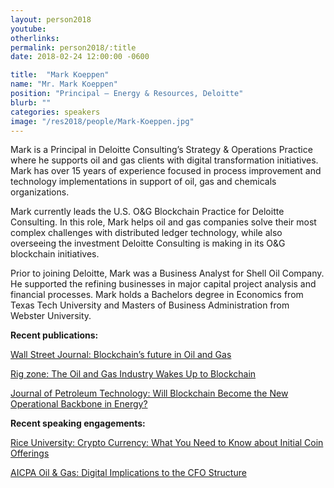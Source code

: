 ```yaml
---
layout: person2018
youtube: 
otherlinks: 
permalink: person2018/:title
date: 2018-02-24 12:00:00 -0600

title:  "Mark Koeppen"
name: "Mr. Mark Koeppen"
position: "Principal – Energy & Resources, Deloitte"
blurb: ""
categories: speakers
image: "/res2018/people/Mark-Koeppen.jpg"
---
```

Mark is a Principal in Deloitte Consulting’s Strategy & Operations Practice where he supports oil and gas clients with digital
transformation initiatives. Mark has over 15 years of experience focused in process improvement and technology
implementations in support of oil, gas and chemicals organizations.

Mark currently leads the U.S. O&G Blockchain Practice for Deloitte Consulting. In this role, Mark helps oil and gas
companies solve their most complex challenges with distributed ledger technology, while also overseeing the investment
Deloitte Consulting is making in its O&G blockchain initiatives.

Prior to joining Deloitte, Mark was a Business Analyst for Shell Oil Company. He supported the refining businesses in major
capital project analysis and financial processes. Mark holds a Bachelors degree in Economics from Texas Tech University
and Masters of Business Administration from Webster University.

**Recent publications:**

[Wall Street Journal: Blockchain’s future in Oil and Gas](http://deloitte.wsj.com/cio/2017/06/14/blockchains-future-in-oil-and-gas/)

[Rig zone: The Oil and Gas Industry Wakes Up to Blockchain](https://www.rigzone.com/news/the_oil_and_gas_industry_wakes_up_to_blockchain-14-dec-2017-152805-article/?all=hg2)

[Journal of Petroleum Technology: Will Blockchain Become the New Operational Backbone in Energy?](https://www.spe.org/en/jpt/jpt-article-detail/?art=4108) 

**Recent speaking engagements:**

[Rice University: Crypto Currency: What You Need to Know about Initial Coin Offerings](https://www.riceeo.com/event-2818551) 

[AICPA Oil & Gas: Digital Implications to the CFO Structure](http://media.aicpastore.com/Publication/ConferenceDocs/2016-OIL-Brochure.pdf)
